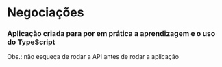 # Negociações
### Aplicação criada para por em prática a aprendizagem e o uso do TypeScript

Obs.: não esqueça de rodar a API antes de rodar a aplicação 
